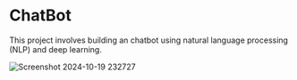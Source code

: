 # ChatBot
This project involves building an chatbot using natural language processing (NLP) and deep learning.

![Screenshot 2024-10-19 232727](https://github.com/user-attachments/assets/8f81d73e-523b-4002-a534-e496c404f711)
